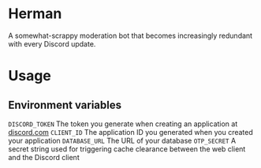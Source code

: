 # Herman

A somewhat-scrappy moderation bot that becomes increasingly redundant with every Discord update.

# Usage
## Environment variables

`DISCORD_TOKEN` The token you generate when creating an application at [discord.com](https://discord.com/developers/applications)
`CLIENT_ID` The application ID you generated when you created your application
`DATABASE_URL` The URL of your database
`OTP_SECRET` A secret string used for triggering cache clearance between the web client and the Discord client
